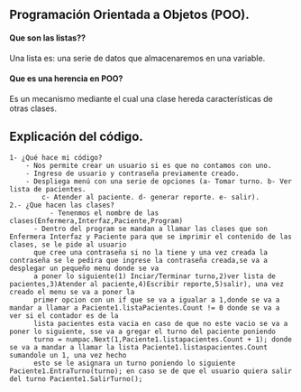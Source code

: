 ## Programación Orientada a Objetos (POO).

#### Que son las listas??
Una lista es: una serie de datos que almacenaremos en una variable.

#### Que es una herencia en POO?
Es un mecanismo mediante el cual una clase hereda características de otras clases.

## Explicación del código.

	1- ¿Qué hace mi código?
		- Nos permite crear un usuario si es que no contamos con uno.
		- Ingreso de usuario y contraseña previamente creado.
		- Despliega menú con una serie de opciones (a- Tomar turno. b- Ver lista de pacientes. 
			c- Atender al paciente. d- generar reporte. e- salir).
	2.- ¿Que hacen las clases?
	          - Tenenmos el nombre de las clases(Enfermera,Interfaz,Paciente,Program)
		  - Dentro del program se mandan a llamar las clases que son Enfermera Interfaz y Paciente para que se imprimir el contenido de las clases, se le pide al usuario
		  que cree una contraseña si no la tiene y una vez creada la contraseña se le pedira que ingrese la contraseña creada,se va a desplegar un pequeño menu donde se va 
		  a poner lo siguiente(1) Inciar/Terminar turno,2)ver lista de pacientes,3)Atender al paciente,4)Escribir reporte,5)salir), una vez creado el menu se va a poner la 
		  primer opcion con un if que se va a igualar a 1,donde se va a mandar a llamar a Paciente1.listaPacientes.Count != 0 donde se va a ver si el contador es de la 
		  lista pacientes esta vacia en caso de que no este vacio se va a poner lo siguiente, sse va a gregar el turno del paciente poniendo 
		  turno = numpac.Next(1,Paciente1.listapacientes.Count + 1); donde se va a mandar a llamar la lista Paciente1.listaspacientes.Count sumandole un 1, una vez hecho 
		  esto se le asignara un turno poniendo lo siguiente Paciente1.EntraTurno(turno); en caso se de que el usuario quiera salir del turno Paciente1.SalirTurno();
		  
		 
